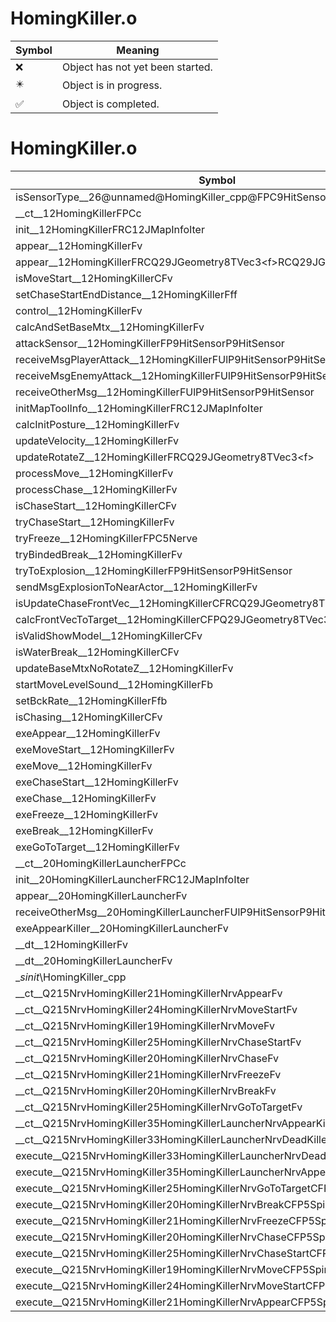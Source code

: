 # HomingKiller.o
| Symbol | Meaning 
| ------------- | ------------- 
| :x: | Object has not yet been started. 
| :eight_pointed_black_star: | Object is in progress. 
| :white_check_mark: | Object is completed. 


# HomingKiller.o
| Symbol | Decompiled? |
| ------------- | ------------- |
| isSensorType__26@unnamed@HomingKiller_cpp@FPC9HitSensorPCUlUl | :x: |
| __ct__12HomingKillerFPCc | :x: |
| init__12HomingKillerFRC12JMapInfoIter | :x: |
| appear__12HomingKillerFv | :x: |
| appear__12HomingKillerFRCQ29JGeometry8TVec3&lt;f&gt;RCQ29JGeometry8TVec3&lt;f&gt; | :x: |
| isMoveStart__12HomingKillerCFv | :x: |
| setChaseStartEndDistance__12HomingKillerFff | :x: |
| control__12HomingKillerFv | :x: |
| calcAndSetBaseMtx__12HomingKillerFv | :x: |
| attackSensor__12HomingKillerFP9HitSensorP9HitSensor | :x: |
| receiveMsgPlayerAttack__12HomingKillerFUlP9HitSensorP9HitSensor | :x: |
| receiveMsgEnemyAttack__12HomingKillerFUlP9HitSensorP9HitSensor | :x: |
| receiveOtherMsg__12HomingKillerFUlP9HitSensorP9HitSensor | :x: |
| initMapToolInfo__12HomingKillerFRC12JMapInfoIter | :x: |
| calcInitPosture__12HomingKillerFv | :x: |
| updateVelocity__12HomingKillerFv | :x: |
| updateRotateZ__12HomingKillerFRCQ29JGeometry8TVec3&lt;f&gt; | :x: |
| processMove__12HomingKillerFv | :x: |
| processChase__12HomingKillerFv | :x: |
| isChaseStart__12HomingKillerCFv | :x: |
| tryChaseStart__12HomingKillerFv | :x: |
| tryFreeze__12HomingKillerFPC5Nerve | :x: |
| tryBindedBreak__12HomingKillerFv | :x: |
| tryToExplosion__12HomingKillerFP9HitSensorP9HitSensor | :x: |
| sendMsgExplosionToNearActor__12HomingKillerFv | :x: |
| isUpdateChaseFrontVec__12HomingKillerCFRCQ29JGeometry8TVec3&lt;f&gt; | :x: |
| calcFrontVecToTarget__12HomingKillerCFPQ29JGeometry8TVec3&lt;f&gt; | :x: |
| isValidShowModel__12HomingKillerCFv | :x: |
| isWaterBreak__12HomingKillerCFv | :x: |
| updateBaseMtxNoRotateZ__12HomingKillerFv | :x: |
| startMoveLevelSound__12HomingKillerFb | :x: |
| setBckRate__12HomingKillerFfb | :x: |
| isChasing__12HomingKillerCFv | :x: |
| exeAppear__12HomingKillerFv | :x: |
| exeMoveStart__12HomingKillerFv | :x: |
| exeMove__12HomingKillerFv | :x: |
| exeChaseStart__12HomingKillerFv | :x: |
| exeChase__12HomingKillerFv | :x: |
| exeFreeze__12HomingKillerFv | :x: |
| exeBreak__12HomingKillerFv | :x: |
| exeGoToTarget__12HomingKillerFv | :x: |
| __ct__20HomingKillerLauncherFPCc | :x: |
| init__20HomingKillerLauncherFRC12JMapInfoIter | :x: |
| appear__20HomingKillerLauncherFv | :x: |
| receiveOtherMsg__20HomingKillerLauncherFUlP9HitSensorP9HitSensor | :x: |
| exeAppearKiller__20HomingKillerLauncherFv | :x: |
| __dt__12HomingKillerFv | :x: |
| __dt__20HomingKillerLauncherFv | :x: |
| __sinit_\HomingKiller_cpp | :x: |
| __ct__Q215NrvHomingKiller21HomingKillerNrvAppearFv | :x: |
| __ct__Q215NrvHomingKiller24HomingKillerNrvMoveStartFv | :x: |
| __ct__Q215NrvHomingKiller19HomingKillerNrvMoveFv | :x: |
| __ct__Q215NrvHomingKiller25HomingKillerNrvChaseStartFv | :x: |
| __ct__Q215NrvHomingKiller20HomingKillerNrvChaseFv | :x: |
| __ct__Q215NrvHomingKiller21HomingKillerNrvFreezeFv | :x: |
| __ct__Q215NrvHomingKiller20HomingKillerNrvBreakFv | :x: |
| __ct__Q215NrvHomingKiller25HomingKillerNrvGoToTargetFv | :x: |
| __ct__Q215NrvHomingKiller35HomingKillerLauncherNrvAppearKillerFv | :x: |
| __ct__Q215NrvHomingKiller33HomingKillerLauncherNrvDeadKillerFv | :x: |
| execute__Q215NrvHomingKiller33HomingKillerLauncherNrvDeadKillerCFP5Spine | :x: |
| execute__Q215NrvHomingKiller35HomingKillerLauncherNrvAppearKillerCFP5Spine | :x: |
| execute__Q215NrvHomingKiller25HomingKillerNrvGoToTargetCFP5Spine | :x: |
| execute__Q215NrvHomingKiller20HomingKillerNrvBreakCFP5Spine | :x: |
| execute__Q215NrvHomingKiller21HomingKillerNrvFreezeCFP5Spine | :x: |
| execute__Q215NrvHomingKiller20HomingKillerNrvChaseCFP5Spine | :x: |
| execute__Q215NrvHomingKiller25HomingKillerNrvChaseStartCFP5Spine | :x: |
| execute__Q215NrvHomingKiller19HomingKillerNrvMoveCFP5Spine | :x: |
| execute__Q215NrvHomingKiller24HomingKillerNrvMoveStartCFP5Spine | :x: |
| execute__Q215NrvHomingKiller21HomingKillerNrvAppearCFP5Spine | :x: |
